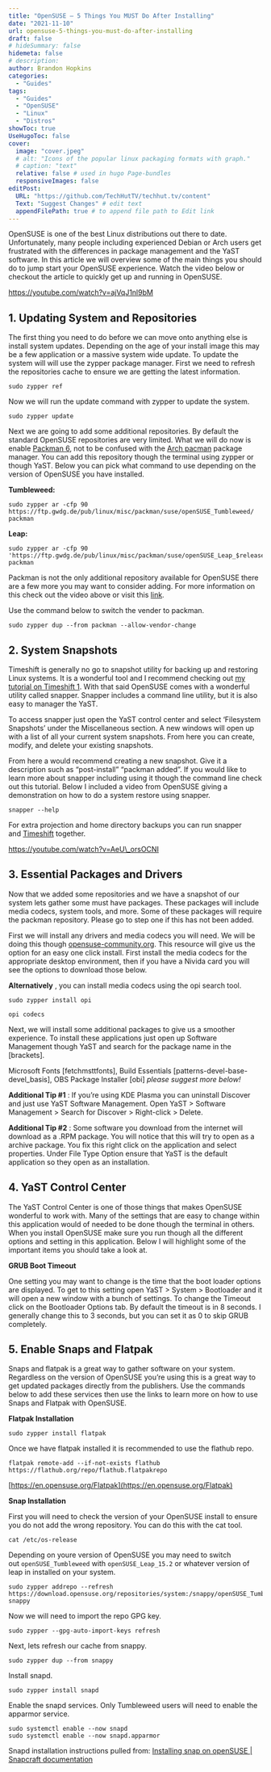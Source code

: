 ```yaml
---
title: "OpenSUSE – 5 Things You MUST Do After Installing"
date: "2021-11-10"
url: opensuse-5-things-you-must-do-after-installing
draft: false
# hideSummary: false
hidemeta: false
# description:
author: Brandon Hopkins
categories:
  - "Guides"
tags:
  - "Guides"
  - "OpenSUSE"
  - "Linux"
  - "Distros"
showToc: true
UseHugoToc: false
cover:
  image: "cover.jpeg"
  # alt: "Icons of the popular linux packaging formats with graph."
  # caption: "text"
  relative: false # used in hugo Page-bundles
  responsiveImages: false
editPost:
  URL: "https://github.com/TechHutTV/techhut.tv/content"
  Text: "Suggest Changes" # edit text
  appendFilePath: true # to append file path to Edit link
---
```


OpenSUSE is one of the best Linux distributions out there to date. Unfortunately, many people including experienced Debian or Arch users get frustrated with the differences in package management and the YaST software. In this article we will overview some of the main things you should do to jump start your OpenSUSE experience. Watch the video below or checkout the article to quickly get up and running in OpenSUSE.

https://youtube.com/watch?v=ajVqJ1nl9bM

## 1\. Updating System and Repositories

The first thing you need to do before we can move onto anything else is install system updates. Depending on the age of your install image this may be a few application or a massive system wide update. To update the system will will use the zypper package manager. First we need to refresh the repositories cache to ensure we are getting the latest information.

```
sudo zypper ref
```

Now we will run the update command with zypper to update the system.

```
sudo zypper update
```

Next we are going to add some additional repositories. By default the standard OpenSUSE repositories are very limited. What we will do now is enable [Packman 6](https://en.opensuse.org/Additional_package_repositories?ref=archive.techhut.tv), not to be confused with the [Arch pacman](https://wiki.archlinux.org/index.php/pacman?ref=archive.techhut.tv) package manager. You can add this repository though the terminal using zypper or though YaST. Below you can pick what command to use depending on the version of OpenSUSE you have installed.

**Tumbleweed:**

```
sudo zypper ar -cfp 90 https://ftp.gwdg.de/pub/linux/misc/packman/suse/openSUSE_Tumbleweed/ packman
```

**Leap:**

```
sudo zypper ar -cfp 90 'https://ftp.gwdg.de/pub/linux/misc/packman/suse/openSUSE_Leap_$releasever/' packman
```

Packman is not the only additional repository available for OpenSUSE there are a few more you may want to consider adding. For more information on this check out the video above or visit this [link](https://en.opensuse.org/Additional_package_repositories?ref=archive.techhut.tv).

Use the command below to switch the vender to packman.

```
sudo zypper dup --from packman --allow-vendor-change
```

## 2\. System Snapshots

Timeshift is generally no go to snapshot utility for backing up and restoring Linux systems. It is a wonderful tool and I recommend checking out [my tutorial on Timeshift 1](http://archive.techhut.tv/post/2020/09/backup-and-restore-linux-timeshift/). With that said OpenSUSE comes with a wonderful utility called snapper. Snapper includes a command line utility, but it is also easy to manager the YaST.

To access snapper just open the YaST control center and select ‘Filesystem Snapshots’ under the Miscellaneous section. A new windows will open up with a list of all your current system snapshots. From here you can create, modify, and delete your existing snapshots.

From here a would recommend creating a new snapshot. Give it a description such as “post-install” “packman added”. If you would like to learn more about snapper including using it though the command line check out this tutorial. Below I included a video from OpenSUSE giving a demonstration on how to do a system restore using snapper.

```
snapper --help
```

For extra projection and home directory backups you can run snapper and [Timeshift](http://archive.techhut.tv/post/2020/09/backup-and-restore-linux-timeshift/) together.

https://youtube.com/watch?v=AeU\_orsOCNI

## 3\. Essential Packages and Drivers

Now that we added some repositories and we have a snapshot of our system lets gather some must have packages. These packages will include media codecs, system tools, and more. Some of these packages will require the packman repository. Please go to step one if this has not been added.

First we will install any drivers and media codecs you will need. We will be doing this though [opensuse-community.org](https://www.opensuse-community.org/?ref=archive.techhut.tv). This resource will give us the option for an easy one click install. First install the media codecs for the appropriate desktop environment, then if you have a Nivida card you will see the options to download those below.

**Alternatively** , you can install media codecs using the opi search tool.

```
sudo zypper install opi
```

```
opi codecs
```

Next, we will install some additional packages to give us a smoother experience. To install these applications just open up Software Management though YaST and search for the package name in the \[brackets\].

Microsoft Fonts \[fetchmsttfonts\], Build Essentials \[patterns-devel-base-devel\_basis\], OBS Package Installer \[obi\] _please suggest more below!_

**Additional Tip #1** : If you’re using KDE Plasma you can uninstall Discover and just use YaST Software Management. Open YaST > Software Management > Search for Discover > Right-click > Delete.

**Additional Tip #2** : Some software you download from the internet will download as a .RPM package. You will notice that this will try to open as a archive package. You fix this right click on the application and select properties. Under File Type Option ensure that YaST is the default application so they open as an installation.

## 4\. YaST Control Center

The YaST Control Center is one of those things that makes OpenSUSE wonderful to work with. Many of the settings that are easy to change within this application would of needed to be done though the terminal in others. When you install OpenSUSE make sure you run though all the different options and setting in this application. Below I will highlight some of the important items you should take a look at.

**GRUB Boot Timeout**

One setting you may want to change is the time that the boot loader options are displayed. To get to this setting open YaST > System > Bootloader and it will open a new window with a bunch of settings. To change the Timeout click on the Bootloader Options tab. By default the timeout is in 8 seconds. I generally change this to 3 seconds, but you can set it as 0 to skip GRUB completely.

## 5\. Enable Snaps and Flatpak

Snaps and flatpak is a great way to gather software on your system. Regardless on the version of OpenSUSE you’re using this is a great way to get updated packages directly from the publishers. Use the commands below to add these services then use the links to learn more on how to use Snaps and Flatpak with OpenSUSE.

**Flatpak Installation**

```
sudo zypper install flatpak
```

Once we have flatpak installed it is recommended to use the flathub repo.

```
flatpak remote-add --if-not-exists flathub https://flathub.org/repo/flathub.flatpakrepo
```

[https://en.opensuse.org/Flatpak](https://en.opensuse.org/Flatpak)

**Snap Installation**

First you will need to check the version of your OpenSUSE install to ensure you do not add the wrong repository. You can do this with the cat tool.

```
cat /etc/os-release
```

Depending on youre version of OpenSUSE you may need to switch out `openSUSE_Tumbleweed` with `openSUSE_Leap_15.2` or whatever version of leap in installed on your system.

```
sudo zypper addrepo --refresh https://download.opensuse.org/repositories/system:/snappy/openSUSE_Tumbleweed snappy
```

Now we will need to import the repo GPG key.

```
sudo zypper --gpg-auto-import-keys refresh
```

Next, lets refresh our cache from snappy.

```
sudo zypper dup --from snappy
```

Install snapd.

```
sudo zypper install snapd
```

Enable the snapd services. Only Tumbleweed users will need to enable the apparmor service.

```
sudo systemctl enable --now snapd
sudo systemctl enable --now snapd.apparmor
```

Snapd installation instructions pulled from: [Installing snap on openSUSE | Snapcraft documentation](https://snapcraft.io/docs/installing-snap-on-opensuse?ref=archive.techhut.tv)
